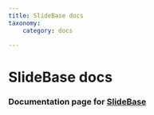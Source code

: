 ```yaml
---
title: SlideBase docs
taxonomy:
	category: docs

---
```


# SlideBase docs

### Documentation page for [SlideBase](http://slidebase.binf.ku.dk)

